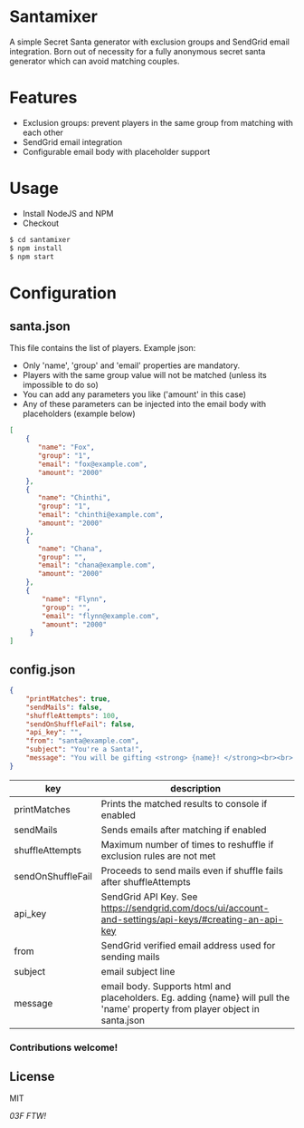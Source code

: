 # Santamixer
A simple Secret Santa generator with exclusion groups and SendGrid email integration. 
Born out of necessity for a fully anonymous secret santa generator which can avoid matching couples.

# Features

  - Exclusion groups: prevent players in the same group from matching with each other
  - SendGrid email integration
  - Configurable email body with placeholder support

# Usage
- Install NodeJS and NPM
- Checkout

```sh
$ cd santamixer
$ npm install
$ npm start
```

# Configuration
## santa.json
This file contains the list of players. Example json:

- Only 'name', 'group' and 'email' properties are mandatory.
- Players with the same group value will not be matched (unless its impossible to do so)
- You can add any parameters you like ('amount' in this case)
- Any of these parameters can be injected into the email body with placeholders (example below)
```json
[
    {
       "name": "Fox",
       "group": "1",
       "email": "fox@example.com",
       "amount": "2000"
    },
    {
       "name": "Chinthi",
       "group": "1",
       "email": "chinthi@example.com",
       "amount": "2000"
    },
    {
       "name": "Chana",
       "group": "",
       "email": "chana@example.com",
       "amount": "2000"
    },
    {
        "name": "Flynn",
        "group": "",
        "email": "flynn@example.com",
        "amount": "2000"
     }
]
```

## config.json

```json
{
    "printMatches": true,
    "sendMails": false,
    "shuffleAttempts": 100,
    "sendOnShuffleFail": false,
    "api_key": "",
    "from": "santa@example.com",
    "subject": "You're a Santa!",
    "message": "You will be gifting <strong> {name}! </strong><br><br> Keep the gift under <strong> {amount} </strong>"
}
```
| key  | description | 
| ------------- | ------------- |
| printMatches  | Prints the matched results to console if enabled  |
| sendMails  | Sends emails after matching if enabled  |
| shuffleAttempts  | Maximum number of times to reshuffle if exclusion rules are not met  |
| sendOnShuffleFail  | Proceeds to send mails even if shuffle fails after shuffleAttempts  |
| api_key  | SendGrid API Key. See https://sendgrid.com/docs/ui/account-and-settings/api-keys/#creating-an-api-key  |
| from  | SendGrid verified email address used for sending mails   |
| subject  | email subject line  |
| message  | email body. Supports html and placeholders. Eg. adding {name} will pull the 'name' property from player object in santa.json  |


### Contributions welcome!

License
----

MIT

*03F FTW!*
